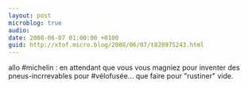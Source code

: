 ```yaml
---
layout: post
microblog: true
audio: 
date: 2008-06-07 01:00:00 +0100
guid: http://xtof.micro.blog/2008/06/07/t828975243.html
---
```

allo #michelin : en attendant que vous vous magniez pour inventer des pneus-incrrevables pour #vélofusée... que faire pour "rustiner" vide.
